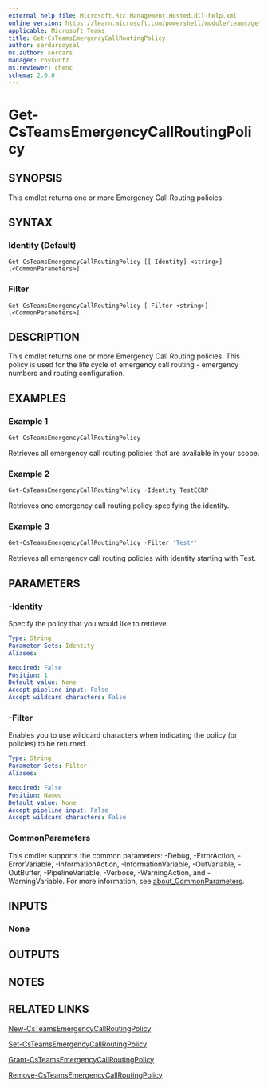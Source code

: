 ```yaml
---
external help file: Microsoft.Rtc.Management.Hosted.dll-help.xml
online version: https://learn.microsoft.com/powershell/module/teams/get-csteamsemergencycallroutingpolicy
applicable: Microsoft Teams
title: Get-CsTeamsEmergencyCallRoutingPolicy
author: serdarsoysal
ms.author: serdars
manager: roykuntz
ms.reviewer: chenc
schema: 2.0.0
---
```


# Get-CsTeamsEmergencyCallRoutingPolicy

## SYNOPSIS
This cmdlet returns one or more Emergency Call Routing policies.

## SYNTAX

### Identity (Default)
```
Get-CsTeamsEmergencyCallRoutingPolicy [[-Identity] <string>] [<CommonParameters>]
```

### Filter
```
Get-CsTeamsEmergencyCallRoutingPolicy [-Filter <string>] [<CommonParameters>]
```

## DESCRIPTION
This cmdlet returns one or more Emergency Call Routing policies. This policy is used for the life cycle of emergency call routing - emergency numbers and routing configuration.

## EXAMPLES

### Example 1
```powershell
Get-CsTeamsEmergencyCallRoutingPolicy
```

Retrieves all emergency call routing policies that are available in your scope.

### Example 2
```powershell
Get-CsTeamsEmergencyCallRoutingPolicy -Identity TestECRP
```

Retrieves one emergency call routing policy specifying the identity.

### Example 3
```powershell
Get-CsTeamsEmergencyCallRoutingPolicy -Filter 'Test*'
```

Retrieves all emergency call routing policies with identity starting with Test.

## PARAMETERS

### -Identity
Specify the policy that you would like to retrieve.

```yaml
Type: String
Parameter Sets: Identity
Aliases:

Required: False
Position: 1
Default value: None
Accept pipeline input: False
Accept wildcard characters: False
```

### -Filter
 Enables you to use wildcard characters when indicating the policy (or policies) to be returned.

```yaml
Type: String
Parameter Sets: Filter
Aliases:

Required: False
Position: Named
Default value: None
Accept pipeline input: False
Accept wildcard characters: False
```

### CommonParameters
This cmdlet supports the common parameters: -Debug, -ErrorAction, -ErrorVariable, -InformationAction, -InformationVariable, -OutVariable, -OutBuffer, -PipelineVariable, -Verbose, -WarningAction, and -WarningVariable. For more information, see [about_CommonParameters](https://go.microsoft.com/fwlink/?LinkID=113216).

## INPUTS

### None

## OUTPUTS

## NOTES

## RELATED LINKS

[New-CsTeamsEmergencyCallRoutingPolicy](https://learn.microsoft.com/powershell/module/teams/new-csteamsemergencycallroutingpolicy)

[Set-CsTeamsEmergencyCallRoutingPolicy](https://learn.microsoft.com/powershell/module/teams/set-csteamsemergencycallroutingpolicy)

[Grant-CsTeamsEmergencyCallRoutingPolicy](https://learn.microsoft.com/powershell/module/teams/grant-csteamsemergencycallroutingpolicy)

[Remove-CsTeamsEmergencyCallRoutingPolicy](https://learn.microsoft.com/powershell/module/teams/remove-csteamsemergencycallroutingpolicy)
